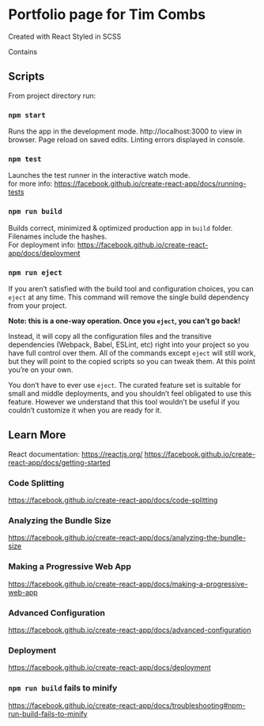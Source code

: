 # Portfolio page for Tim Combs

Created with React
Styled in SCSS

Contains

## Scripts

From project directory run:

### `npm start`
Runs the app in the development mode. http://localhost:3000 to view in browser.
Page reload on saved edits.
Linting errors displayed in console.

### `npm test`
Launches the test runner in the interactive watch mode.<br>
for more info: https://facebook.github.io/create-react-app/docs/running-tests

### `npm run build`
Builds correct, minimized & optimized production app in `build` folder.
Filenames include the hashes.<br>
For deployment info: https://facebook.github.io/create-react-app/docs/deployment

### `npm run eject`
If you aren’t satisfied with the build tool and configuration choices, you can `eject` at any time. This command will remove the single build dependency from your project.

**Note: this is a one-way operation. Once you `eject`, you can’t go back!**

Instead, it will copy all the configuration files and the transitive dependencies (Webpack, Babel, ESLint, etc) right into your project so you have full control over them. All of the commands except `eject` will still work, but they will point to the copied scripts so you can tweak them. At this point you’re on your own.

You don’t have to ever use `eject`. The curated feature set is suitable for small and middle deployments, and you shouldn’t feel obligated to use this feature. However we understand that this tool wouldn’t be useful if you couldn’t customize it when you are ready for it.

## Learn More
React documentation: https://reactjs.org/
https://facebook.github.io/create-react-app/docs/getting-started

### Code Splitting
https://facebook.github.io/create-react-app/docs/code-splitting

### Analyzing the Bundle Size
https://facebook.github.io/create-react-app/docs/analyzing-the-bundle-size

### Making a Progressive Web App
https://facebook.github.io/create-react-app/docs/making-a-progressive-web-app

### Advanced Configuration
https://facebook.github.io/create-react-app/docs/advanced-configuration

### Deployment
https://facebook.github.io/create-react-app/docs/deployment

### `npm run build` fails to minify
https://facebook.github.io/create-react-app/docs/troubleshooting#npm-run-build-fails-to-minify
